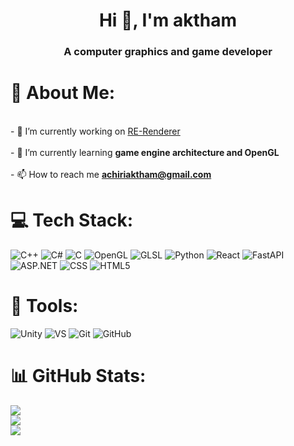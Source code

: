 <h1 align="center">Hi 👋, I'm aktham</h1>
<h3 align="center">A computer graphics and game developer</h3>

# 💫 About Me:
<br>- 🔭 I’m currently working on [RE-Renderer](https://github.com/akthamser/RE-Renderer)<br><br>- 🌱 I’m currently learning **game engine architecture and OpenGL**<br><br>- 📫 How to reach me **achiriaktham@gmail.com**

# 💻 Tech Stack:
![C++](https://img.shields.io/badge/c++-%2300599C.svg?style=for-the-badge&logo=c%2B%2B&logoColor=white) 
![C#](https://img.shields.io/badge/c%23-%23239120.svg?style=for-the-badge&logo=csharp&logoColor=white) 
![C](https://img.shields.io/badge/c-%2300599C.svg?style=for-the-badge&logo=c&logoColor=white) 
![OpenGL](https://img.shields.io/badge/OpenGL-%23FFFFFF.svg?style=for-the-badge&logo=opengl) 
![GLSL](https://img.shields.io/badge/glsl-%2300599c.svg?style=for-the-badge&logo=opengl&logoColor=white&color=1F1F1F)
![Python](https://img.shields.io/badge/python-3670A0?style=for-the-badge&logo=python&logoColor=ffdd54) 
![React](https://img.shields.io/badge/react-%2320232a.svg?style=for-the-badge&logo=react&logoColor=%2361DAFB) 
![FastAPI](https://img.shields.io/badge/FastAPI-005571?style=for-the-badge&logo=fastapi) 
![ASP.NET](https://img.shields.io/badge/asp.net-%2300599c.svg?style=for-the-badge&logo=.net&logoColor=white&color=512BD4)
![CSS](https://img.shields.io/badge/css-%231572B6.svg?style=for-the-badge&logo=css3&logoColor=white&color=1572B6)
![HTML5](https://img.shields.io/badge/html5-%23E34F26.svg?style=for-the-badge&logo=html5&logoColor=white&color=E34F26)
<br/>
# 🔧 Tools:
![Unity](https://img.shields.io/badge/unity-%23000000.svg?style=for-the-badge&logo=unity&logoColor=white)
![VS](https://img.shields.io/badge/VisualStudio-%2300599c.svg?style=for-the-badge&logo=visualstudiocode&logoColor=purple&color=5C2D91)
![Git](https://img.shields.io/badge/git-%23F05033.svg?style=for-the-badge&logo=git&logoColor=white) 
![GitHub](https://img.shields.io/badge/github-%23121011.svg?style=for-the-badge&logo=github&logoColor=white) 

# 📊 GitHub Stats:
![](https://github-readme-stats.vercel.app/api?username=akthamser&theme=gruvbox&hide_border=false&include_all_commits=false&count_private=true)<br/>
![](https://github-readme-stats.vercel.app/api/top-langs/?username=akthamser&theme=gruvbox&hide_border=false&include_all_commits=false&count_private=true&layout=compact)<br/>
![](https://github-readme-streak-stats.herokuapp.com/?user=akthamser&theme=gruvbox&hide_border=false)<br/>

<!-- Proudly created with GPRM ( https://gprm.itsvg.in ) -->
